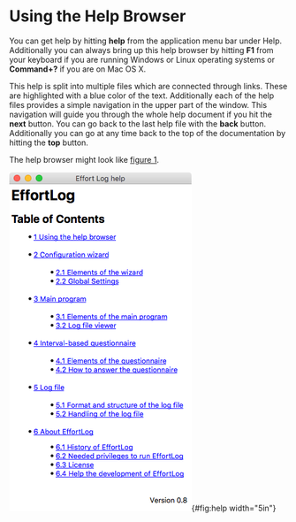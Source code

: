 <!--
  Copyright (c) 2015-2021 by IT Center, RWTH Aachen University

  This file is part of EffortLog, a tool for collecting software
  development effort.

  EffortLog is free software: you can redistribute it and/or modify
  it under the terms of the GNU General Public License as published by
  the Free Software Foundation, either version 3 of the License, or
  (at your option) any later version.

  EffortLog is distributed in the hope that it will be useful,
  but WITHOUT ANY WARRANTY; without even the implied warranty of
  MERCHANTABILITY or FITNESS FOR A PARTICULAR PURPOSE.  See the
  GNU General Public License for more details.

  You should have received a copy of the GNU General Public License
  along with EffortLog.  If not, see <http://www.gnu.org/licenses/>.
-->

# Using the Help Browser

You can get help by hitting **help** from the application menu bar under
Help. Additionally you can always bring up this help browser by hitting
**F1** from your keyboard if you are running Windows or Linux operating
systems or **Command+?** if you are on Mac OS X.

This help is split into multiple files which are connected through
links. These are highlighted with a blue color of the text. Additionally
each of the help files provides a simple navigation in the upper part of
the window. This navigation will guide you through the whole help
document if you hit the **next** button. You can go back to the last
help file with the **back** button. Additionally you can go at any time
back to the top of the documentation by hitting the **top** button.

The help browser might look like [figure 1](#help).

![The help window.](images/help.png){#fig:help width="5in"}
